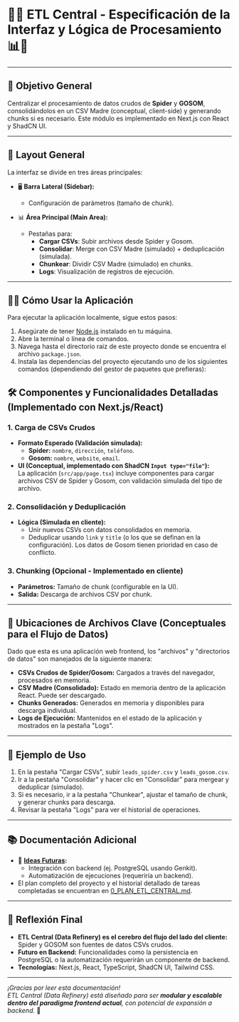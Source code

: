 # 🚀✨ ETL Central - Especificación de la Interfaz y Lógica de Procesamiento 📊🤖

---

## 🎯 Objetivo General  
Centralizar el procesamiento de datos crudos de **Spider** y **GOSOM**, consolidándolos en un CSV Madre (conceptual, client-side) y generando chunks si es necesario. Este módulo es implementado en Next.js con React y ShadCN UI.

---

## 📐 Layout General  
La interfaz se divide en tres áreas principales:  

- 🖥️ **Barra Lateral (Sidebar):**  
  - Configuración de parámetros (tamaño de chunk).  

- 📊 **Área Principal (Main Area):**  
  - Pestañas para:  
    - **Cargar CSVs**: Subir archivos desde Spider y Gosom.  
    - **Consolidar**: Merge con CSV Madre (simulado) + deduplicación (simulada).  
    - **Chunkear**: Dividir CSV Madre (simulado) en chunks.  
    - **Logs**: Visualización de registros de ejecución.  

---

## 🏃‍♀️ Cómo Usar la Aplicación

Para ejecutar la aplicación localmente, sigue estos pasos:

1.  Asegúrate de tener [Node.js](https://nodejs.org/en/) instalado en tu máquina.
2.  Abre la terminal o línea de comandos.
3.  Navega hasta el directorio raíz de este proyecto donde se encuentra el archivo `package.json`.
4.  Instala las dependencias del proyecto ejecutando uno de los siguientes comandos (dependiendo del gestor de paquetes que prefieras):



## 🛠️ Componentes y Funcionalidades Detalladas (Implementado con Next.js/React)

### 1. **Carga de CSVs Crudos**  
- **Formato Esperado (Validación simulada):**  
  - **Spider:** `nombre`, `dirección`, `teléfono`.  
  - **Gosom:** `nombre`, `website`, `email`.  
- **UI (Conceptual, implementado con ShadCN `Input type="file"`):**  
  La aplicación (`src/app/page.tsx`) incluye componentes para cargar archivos CSV de Spider y Gosom, con validación simulada del tipo de archivo.

### 2. **Consolidación y Deduplicación**  
- **Lógica (Simulada en cliente):**  
  - Unir nuevos CSVs con datos consolidados en memoria.  
  - Deduplicar usando `link` y `title` (o los que se definan en la configuración). Los datos de Gosom tienen prioridad en caso de conflicto.

### 3. **Chunking (Opcional - Implementado en cliente)**  
- **Parámetros:** Tamaño de chunk (configurable en la UI).  
- **Salida:** Descarga de archivos CSV por chunk.

---

## 📂 Ubicaciones de Archivos Clave (Conceptuales para el Flujo de Datos)
Dado que esta es una aplicación web frontend, los "archivos" y "directorios de datos" son manejados de la siguiente manera:
- **CSVs Crudos de Spider/Gosom:** Cargados a través del navegador, procesados en memoria.
- **CSV Madre (Consolidado):** Estado en memoria dentro de la aplicación React. Puede ser descargado.
- **Chunks Generados:** Generados en memoria y disponibles para descarga individual.
- **Logs de Ejecución:** Mantenidos en el estado de la aplicación y mostrados en la pestaña "Logs".

---

## 📌 **Ejemplo de Uso**  
1. En la pestaña "Cargar CSVs", subir `leads_spider.csv` y `leads_gosom.csv`.  
2. Ir a la pestaña "Consolidar" y hacer clic en "Consolidar" para mergear y deduplicar (simulado).  
3. Si es necesario, ir a la pestaña "Chunkear", ajustar el tamaño de chunk, y generar chunks para descarga.  
4. Revisar la pestaña "Logs" para ver el historial de operaciones.

---

## 📚 Documentación Adicional
- 🚀 **[Ideas Futuras](0_prompts/0_Futuro.md):**  
  - Integración con backend (ej. PostgreSQL usando Genkit).  
  - Automatización de ejecuciones (requeriría un backend).  
- El plan completo del proyecto y el historial detallado de tareas completadas se encuentran en [0_PLAN_ETL_CENTRAL.md](0_PLAN_ETL_CENTRAL.md).

---

## 🧠 Reflexión Final  
- **ETL Central (Data Refinery) es el cerebro del flujo del lado del cliente:** Spider y GOSOM son fuentes de datos CSVs crudos.  
- **Futuro en Backend:** Funcionalidades como la persistencia en PostgreSQL o la automatización requerirán un componente de backend.  
- **Tecnologías:** Next.js, React, TypeScript, ShadCN UI, Tailwind CSS.  

---

*¡Gracias por leer esta documentación!  
ETL Central (Data Refinery) está diseñado para ser **modular y escalable dentro del paradigma frontend actual**, con potencial de expansión a backend.* 🌟  
